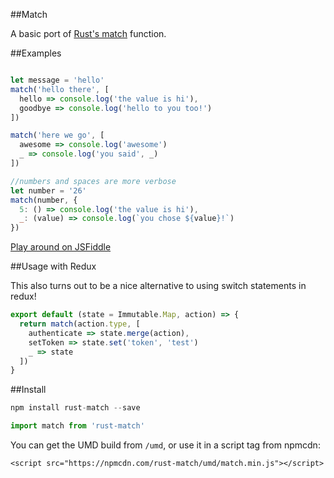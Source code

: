 ##Match

A basic port of [Rust's match](https://doc.rust-lang.org/book/match.html) function.

##Examples

```js

let message = 'hello'
match('hello there', [
  hello => console.log('the value is hi'),
  goodbye => console.log('hello to you too!')
])

match('here we go', [
  awesome => console.log('awesome')
  _ => console.log('you said', _)
])

//numbers and spaces are more verbose
let number = '26'
match(number, {
  5: () => console.log('the value is hi'),
  _: (value) => console.log(`you chose ${value}!`)
})

```

[Play around on JSFiddle](https://jsfiddle.net/2ct8d7r9/4/)

##Usage with Redux

This also turns out to be a nice alternative to using switch statements in redux!

```js
export default (state = Immutable.Map, action) => {
  return match(action.type, [
    authenticate => state.merge(action),
    setToken => state.set('token', 'test')
    _ => state
  ])
}
```

##Install

```js
npm install rust-match --save

import match from 'rust-match'
```

You can get the UMD build from `/umd`, or use it in a script tag from npmcdn:

```
<script src="https://npmcdn.com/rust-match/umd/match.min.js"></script>
```

